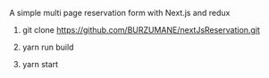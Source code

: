 A simple multi page reservation form with Next.js and redux

1. git clone https://github.com/BURZUMANE/nextJsReservation.git

2. yarn run build
3. yarn start
